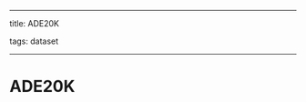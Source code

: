 
---

title: ADE20K

tags: dataset 

---

# ADE20K


















































































